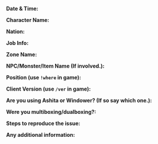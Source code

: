 <!--
Please do not remove or change any of the template data below. Instead, simply fill out the following information like you are taking a survey or test. When filling out this information, please DO NOT use the `@` symbol. This will trigger unwanted mentions to users that may not be part of this project.
-->

**Date & Time:** 

**Character Name:** 

**Nation:** 

**Job Info:** 

**Zone Name:** 

**NPC/Monster/Item Name (If involved.):** 

**Position (use `!where` in game):** 

**Client Version (use `/ver` in game):** 

**Are you using Ashita or Windower? (If so say which one.):** 

**Were you multiboxing/dualboxing?:** 

**Steps to reproduce the issue:** 

**Any additional information:** 

